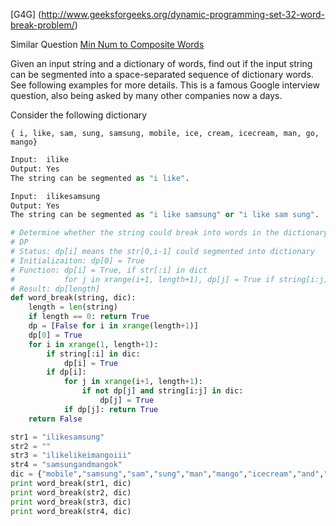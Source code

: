 [G4G] (http://www.geeksforgeeks.org/dynamic-programming-set-32-word-break-problem/)

Similar Question [Min Num to Composite Words](Experience/Min_Num_to_Composite_Words.md)

Given an input string and a dictionary of words, find out if the input string can be segmented into a space-separated sequence of dictionary words. See following examples for more details.
This is a famous Google interview question, also being asked by many other companies now a days.

Consider the following dictionary 
```
{ i, like, sam, sung, samsung, mobile, ice, cream, icecream, man, go, mango}
```

```python
Input:  ilike
Output: Yes 
The string can be segmented as "i like".

Input:  ilikesamsung
Output: Yes
The string can be segmented as "i like samsung" or "i like sam sung".
```

```python
# Determine whether the string could break into words in the dictionary 
# DP
# Status: dp[i] means the str[0,i-1] could segmented into dictionary
# Initializaiton: dp[0] = True
# Function: dp[i] = True, if str[:i] in dict 
#           for j in xrange(i+1, length+1), dp[j] = True if string[i:j] in dict 
# Result: dp[length] 
def word_break(string, dic):
    length = len(string)
    if length == 0: return True
    dp = [False for i in xrange(length+1)]
    dp[0] = True
    for i in xrange(1, length+1):
        if string[:i] in dic:
            dp[i] = True 
        if dp[i]:
            for j in xrange(i+1, length+1):
                if not dp[j] and string[i:j] in dic:
                    dp[j] = True
            if dp[j]: return True
    return False 

str1 = "ilikesamsung"
str2 = ""
str3 = "ilikelikeimangoiii"
str4 = "samsungandmangok"
dic = {"mobile","samsung","sam","sung","man","mango","icecream","and","go","i","like","ice","cream"}
print word_break(str1, dic)
print word_break(str2, dic)
print word_break(str3, dic)
print word_break(str4, dic)


```
